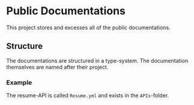 # Public Documentations
This project stores and excesses all of the public documentations.

## Structure
The documentations are structured in a type-system. The documentation themselves are named after their project.

### Example
The resume-API is called `Resume.yml` and exists in the `APIs`-folder.